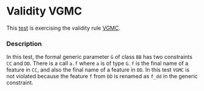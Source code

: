 # Validity VGMC

This [test](.) is exercising the validity rule [VGMC](../Readme.md).

### Description

In this test, the formal generic parameter `G` of class `BB` has two constraints `CC` and `DD`. There is a call `a.f` where `a` is of type `G`. `f` is the final name of a feature in `CC`, and also the final name of a feature in `DD`. In this test `VGMC` is not violated because the feature `f` from `DD` is renamed as `f_dd` in the generic constraint.
